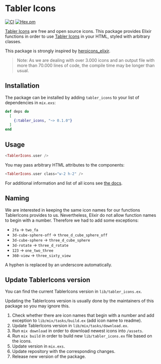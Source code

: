 # Tabler Icons

[![CI](https://github.com/sourceboat/ex_tabler_icons/actions/workflows/ci.yml/badge.svg)](https://github.com/sourceboat/ex_tabler_icons/actions/workflows/ci.yml)
[![Hex.pm](https://img.shields.io/hexpm/v/tabler_icons.svg)](https://hex.pm/packages/tabler_icons)

[Tabler Icons](https://tabler-icons.io/) are free and open source icons. This package provides Elixir functions in order to use [Tabler Icons](https://tabler-icons.io/) in your HTML, styled with arbitrary classes.

This package is strongly inspired by [heroicons_elixir](https://github.com/mveytsman/heroicons_elixir).

> Note: As we are dealing with over 3.000 icons and an output file with more than 70.000 lines of code, the compile time may be longer than usual.

## Installation

The package can be installed by adding `tabler_icons` to your list of dependencies in `mix.exs`:

```elixir
def deps do
  [
    {:tabler_icons, "~> 0.1.0"}
  ]
end
```

## Usage

```eex
<TablerIcons.user />
```

You may pass arbitrary HTML attributes to the components:

```eex
<TablerIcons.user class="w-2 h-2" />
```

For additional information and list of all icons see [the docs](https://hexdocs.pm/tabler_icons/TablerIcons.html).

## Naming

We are interested in keeping the same icon names for our functions TablerIcons provides to us. Nevertheless, Elixir do not allow function names to begin with a number. Therefore we had to add some exceptions:

- `2fa` -> `two_fa`
- `3d-cube-sphere-off` -> `three_d_cube_sphere_off`
- `3d-cube-sphere` -> `three_d_cube_sphere`
- `3d-rotate` -> `three_d_rotate`
- `123` -> `one_two_three`
- `360-view` -> `three_sixty_view`

A hyphen is replaced by an underscore automatically.

## Update TablerIcons version

You can find the current TablerIcons version in `lib/tabler_icons.ex`.

Updating the TablerIcons version is usually done by the maintainers of this package so you may ignore this.

1. Check whether there are icon names that begin with a number and add exception to `lib/mix/tasks/build.ex` (add icon name to readme).
2. Update TablerIcons version in `lib/mix/tasks/download.ex`.
3. Run `mix download` in order to download newest icons into `/assets`.
4. Run `mix build` in order to build new `lib/tabler_icons.ex` file based on the icons.
5. Update version in `mix.exs`.
6. Update repository with the corresponding changes.
7. Release new version of the package.
